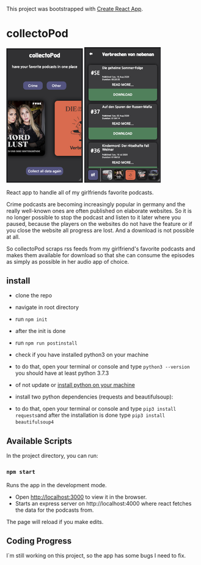 This project was bootstrapped with [Create React App](https://github.com/facebook/create-react-app).

# collectoPod

<img src="docs/index.png" alt="index Page" width="200"/>
<img src="docs/crime.png" alt="Crime Podcasts Page" width="200"/>

React app to handle all of my girlfriends favorite podcasts.

Crime podcasts are becoming increasingly popular in germany and the really well-known ones are often published on elaborate websites. So it is no longer possible to stop the podcast and listen to it later where you paused, because the players on the websites do not have the feature or if you close the website all progress are lost. And a download is not possible at all.

So collectoPod scraps rss feeds from my girlfriend's favorite podcasts and makes them available for download so that she can consume the episodes as simply as possible in her audio app of choice.

## install

- clone the repo
- navigate in root directory
- run `npm init`
- after the init is done
- run `npm run postinstall`

- check if you have installed python3 on your machine
- to do that, open your terminal or console and type `python3 --version` you should have at least python 3.7.3
- of not update or [install python on your machine](https://www.python.org/downloads/)
- install two python dependencies (requests and beautifulsoup):
- to do that, open your terminal or console and type `pip3 install requests`and after the installation is done type `pip3 install beautifulsoup4`

## Available Scripts

In the project directory, you can run:

### `npm start`

Runs the app in the development mode.<br />

- Open [http://localhost:3000](http://localhost:3000) to view it in the browser.
- Starts an express server on http://localhost:4000 where react fetches the data for the podcasts from.

The page will reload if you make edits.<br />

## Coding Progress

I`m still working on this project, so the app has some bugs I need to fix.
